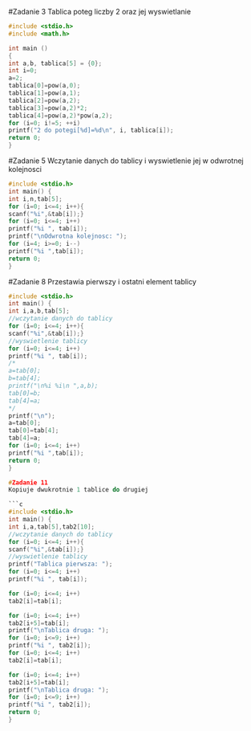 #Zadanie 3
Tablica poteg liczby 2 oraz jej wyswietlanie

```c
#include <stdio.h>
#include <math.h>

int main ()
{
int a,b, tablica[5] = {0};
int i=0;
a=2;
tablica[0]=pow(a,0);
tablica[1]=pow(a,1);
tablica[2]=pow(a,2);
tablica[3]=pow(a,2)*2;
tablica[4]=pow(a,2)*pow(a,2);
for (i=0; i!=5; ++i)
printf("2 do potegi[%d]=%d\n", i, tablica[i]);
return 0;
}
```

#Zadanie 5
Wczytanie danych do tablicy i wyswietlenie jej w odwrotnej kolejnosci

```c
#include <stdio.h>
int main() {
int i,n,tab[5];
for (i=0; i<=4; i++){
scanf("%i",&tab[i]);}
for (i=0; i<=4; i++)
printf("%i ", tab[i]);
printf("\nOdwrotna kolejnosc: ");
for (i=4; i>=0; i--)
printf("%i ",tab[i]);
return 0;
}
```

#Zadanie 8
Przestawia pierwszy i ostatni element tablicy

```c
#include <stdio.h>
int main() {
int i,a,b,tab[5];
//wczytanie danych do tablicy
for (i=0; i<=4; i++){
scanf("%i",&tab[i]);}
//wyswietlenie tablicy
for (i=0; i<=4; i++)
printf("%i ", tab[i]);
/*
a=tab[0];
b=tab[4];
printf("\n%i %i\n ",a,b);
tab[0]=b;
tab[4]=a;
*/
printf("\n");
a=tab[0];
tab[0]=tab[4];
tab[4]=a;
for (i=0; i<=4; i++)
printf("%i ",tab[i]);
return 0;
}

#Zadanie 11
Kopiuje dwukrotnie 1 tablice do drugiej

```c
#include <stdio.h>
int main() {
int i,a,tab[5],tab2[10];
//wczytanie danych do tablicy
for (i=0; i<=4; i++){
scanf("%i",&tab[i]);}
//wyswietlenie tablicy
printf("Tablica pierwsza: ");
for (i=0; i<=4; i++)
printf("%i ", tab[i]);

for (i=0; i<=4; i++)
tab2[i]=tab[i];

for (i=0; i<=4; i++)
tab2[i+5]=tab[i];
printf("\nTablica druga: ");
for (i=0; i<=9; i++)
printf("%i ", tab2[i]);
for (i=0; i<=4; i++)
tab2[i]=tab[i];

for (i=0; i<=4; i++)
tab2[i+5]=tab[i];
printf("\nTablica druga: ");
for (i=0; i<=9; i++)
printf("%i ", tab2[i]);
return 0;
}
```
